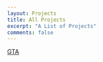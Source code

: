 ```yaml
---
layout: Projects
title: All Projects
excerpt: "A List of Projects"
comments: false
---
```

<a href="http://dostresamigoz.club/assets/GTA.zip">GTA</a>
